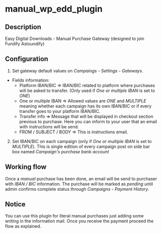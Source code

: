 manual_wp_edd_plugin
==================

Description
--------------
Easy Digital Downloads - Manual Purchase Gateway (designed to join Fundify Astoundify)

Configuration
--------------
1) Set gateway default values on *Campaings - Settings - Gateways*.

- Fields information:
	* Platform IBAN/BIC => IBAN/BIC related to platform where purchases will be asked to transfer. (Only used if *One or multiple IBAN* is set to *ONE*)
	* One or multiple IBAN => Allowed values are *ONE* and *MULTIPLE* meaning whether each campaign has its own IBAN/BIC or if every transfer goes to your platform IBAN/BIC.
	* Transfer info => Message that will be displayed in checkout section previous to purchase. Here you can inform to your user that an email with instructions will be send.
	* FROM / SUBJECT / BODY => This is instructions email.

2) Set IBAN/BIC on each campaign (only if *One or multiple IBAN* is set to *MULTIPLE*). This is single edition of every campaign post on side bar box named *Campaign's purchase bank account*



Working flow
--------------
Once a *manual* purchase has been done, an email will be send to purchaser with *IBAN / BIC* information. The purchase will be marked as *pending* until admin confirms complete status through *Campaigns - Payment History*. 

Notice
--------------
You can use this plugin for literal manual purchases just adding some writing in the information mail. Once you receive the payment proceed the flow as explained.

